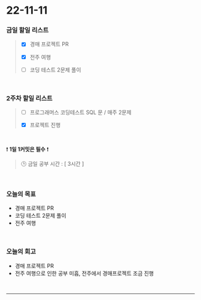 # 22-11-11

### 금일 할일 리스트
> - [x]  경매 프로젝트 PR
>
> - [x]  전주 여행
> 
> - [ ]  코딩 테스트 2문제 풀이 

<br/>

### 2주차 할일 리스트  

> - [ ]  프로그래머스 코딩테스트 SQL 문 / 매주 2문제  
>
> - [x]  프로젝트 진행

<br/>

❗ **1일 1커밋은 필수** ❗
> 🕒 금일 공부 시간 : [ 3시간 ]
  
<br/>

### 오늘의 목표
- 경매 프로젝트 PR
- 코딩 테스트 2문제 풀이
- 전주 여행

<br>

### 오늘의 회고
- 경매 프로젝트 PR
- 전주 여행으로 인한 공부 미흡, 전주에서 경매프로젝트 조금 진행

<br/>

------------  